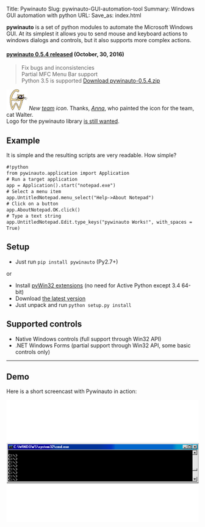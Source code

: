 Title: Pywinauto
Slug: pywinauto-GUI-automation-tool
Summary: Windows GUI automation with python
URL:
Save_as: index.html

**pywinauto** is a set of python modules to automate the Microsoft Windows GUI. At its simplest it allows you to send mouse and keyboard actions to windows dialogs and controls, but it also supports more complex actions.

#### [pywinauto 0.5.4 released](https://github.com/pywinauto/pywinauto/releases/tag/0.5.4) (October, 30, 2016)  

> Fix bugs and inconsistencies  
> Partial MFC Menu Bar support  
> Python 3.5 is supported
[Download pywinauto-0.5.4.zip](https://github.com/pywinauto/pywinauto/releases/download/0.5.4/pywinauto-0.5.4.zip)  



![logo](images/walter_cat.jpg) _New [team](https://github.com/pywinauto) icon_. Thanks, [_Anna_](https://www.behance.net/anna9111990), who painted the icon for the team, cat Walter.  
Logo for the pywinauto library [is still wanted](https://github.com/pywinauto/pywinauto/issues/76).


## [](#example)Example
It is simple and the resulting scripts are very readable. How simple?

    #!python
    from pywinauto.application import Application
    # Run a target application
    app = Application().start("notepad.exe")
    # Select a menu item
    app.UntitledNotepad.menu_select("Help->About Notepad")
    # Click on a button
    app.AboutNotepad.OK.click()
    # Type a text string
    app.UntitledNotepad.Edit.type_keys("pywinauto Works!", with_spaces = True)



## [](#setup)Setup

*   Just run `pip install pywinauto` (Py2.7+)

or

*   Install [pyWin32 extensions](http://sourceforge.net/projects/pywin32/files/pywin32/) (no need for Active Python except 3.4 64-bit)
*   Download [the latest version](https://github.com/pywinauto/pywinauto/releases/download/0.5.4/pywinauto-0.5.4.zip)
*   Just unpack and run `python setup.py install`

## [](#supported-controls)Supported controls

*   Native Windows controls (full support through Win32 API)
*   .NET Windows Forms (partial support through Win32 API, some basic controls only)


---  
## [](#demo)Demo

Here is a short screencast with Pywinauto in action:

![Notepad.exe automation example](images/notepad-simple2-ir.gif)
